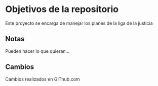 # Objetivos de la repositorio

Este proyecto se encarga de manejar los planes de la liga de la justicia


## Notas
Pueden hacer lo que quieran...

## Cambios
Cambios realizados en GIThub.com
